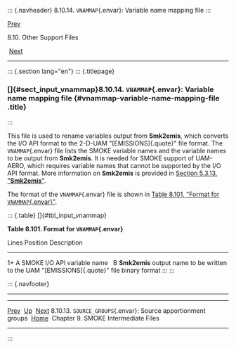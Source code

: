 ::: {.navheader}
8.10.14. `VNAMMAP`{.envar}: Variable name mapping file
:::

[Prev](ch08s10s13.html) 

8.10. Other Support Files

 [Next](ch09.html)

------------------------------------------------------------------------

::: {.section lang="en"}
::: {.titlepage}
<div>

<div>

### []{#sect_input_vnammap}8.10.14. `VNAMMAP`{.envar}: Variable name mapping file {#vnammap-variable-name-mapping-file .title}

</div>

</div>
:::

This file is used to rename variables output from **Smk2emis**, which
converts the I/O API format to the 2-D-UAM "[EMISSIONS]{.quote}" file
format. The `VNAMMAP`{.envar} file lists the SMOKE variable names and
the variable names to be output from **Smk2emis**. It is needed for
SMOKE support of UAM-AERO, which requires variable names that cannot be
supported by the I/O API format. More information on **Smk2emis** is
provided in [Section 5.3.13,
"**Smk2emis**"](ch05s03s13.html "5.3.13. Smk2emis").

The format of the `VNAMMAP`{.envar} file is shown in [Table 8.101,
"Format for
`VNAMMAP`{.envar}"](ch08s10s14.html#tbl_input_vnammap "Table 8.101. Format for VNAMMAP").

::: {.table}
[]{#tbl_input_vnammap}

**Table 8.101. Format for `VNAMMAP`{.envar}**

  Lines   Position   Description
  ------- ---------- --------------------------------------------------------------------------------------------
  1+      A          SMOKE I/O API variable name
          B          **Smk2emis** output name to be written to the UAM "[EMISSIONS]{.quote}" file binary format
:::
:::

::: {.navfooter}

------------------------------------------------------------------------

  ---------------------------------------------------------------- -------------------- --------------------------------------
  [Prev](ch08s10s13.html)                                           [Up](ch08s10.html)                       [Next](ch09.html)
  8.10.13. `SOURCE_GROUPS`{.envar}: Source apportionment groups     [Home](index.html)     Chapter 9. SMOKE Intermediate Files
  ---------------------------------------------------------------- -------------------- --------------------------------------
:::
